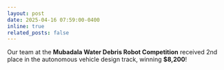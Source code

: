 ```yaml
---
layout: post
date: 2025-04-16 07:59:00-0400
inline: true
related_posts: false
---
```


Our team at the **Mubadala Water Debris Robot Competition** received 2nd place in the autonomous vehicle design track, winning **$8,200**!